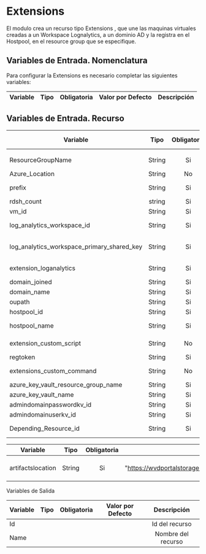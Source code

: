 # Extensions
El modulo crea un recurso tipo Extensions , que une las maquinas virtuales creadas a un Workspace Lognalytics, a un dominio AD y la registra en el Hostpool, en el resource group que se especifique.

## Variables de Entrada. Nomenclatura
Para configurar la Extensions es necesario completar las siguientes variables:

|Variable           |Tipo   |Obligatoria    |Valor por Defecto  |Descripción                                                    |
|-------------------|:-----:|:-------------:|:-----------------:|:-------------------------------------------------------------:|


## Variables de Entrada. Recurso

|Variable                                        |Tipo   |Obligatoria    |Valor por Defecto  |Descripción                                                    |
|------------------------------------------------|:-----:|:-------------:|:------------------:|:-------------------------------------------------------------:|
||
|ResourceGroupName                               |String |Si             |                    |Grupo de recursos donde se crea la Subnet                      |
|Azure_Location                                  |String |No             |westeurope          |Localización de los recursos.                                  |
|prefix                                          |String |Si             |		      |Prefix of the name of the AVD machine(s)                  |
|rdsh_count                                      |string |Si             |                    |Number of Virtual machines to deploy                           |
|vm_id                                           |String |Si             |                    |ID of Virtual machines                                         |
|log_analytics_workspace_id                      |String |Si             |                    |Workspace ID of the Log Analytics Workspace to associate the VMs with |   
|log_analytics_workspace_primary_shared_key      |String |Si             |                    |Primary Shared Key of the Log Analytics Workspace to associate the VMs with|
|extension_loganalytics                          |String |Si             |True                |Should Log Analytics agent be attached to all servers          |                     
|domain_joined                                   |String |Si             |True                |Should the machine join a domain                               |
|domain_name                                     |String |Si             |                    |Name of the domain to join                                     |
|oupath                                          |String |Si             |                    |OU path to us during domain join                               |
|hostpool_id                                     |String |Si             |                    |Host Pool Id to Register Session Hosts                         |
|hostpool_name                                   |String |Si             |                    |Host Pool Name to Register Session Hosts                       |
|extension_custom_script                         |String |No             |false               |Should a custom script extension be run on all servers         |
|regtoken                                        |String |Si             |                    |Host Pool Registration Token                                   |
|extensions_custom_command                       |String |No             |                    |Command for the custom script extension to run                 |
|azure_key_vault_resource_group_name             |String |Si             |                    |azure_key_vault_resource_group_name                            |
|azure_key_vault_name                            |String |Si             |                    |azure_key_vault name                                           |
|admindomainpasswordkv_id                        |String |Si             |                    |Id of secret of domain password admin                          |
|admindomainuserkv_id                            |String |Si             |                    |Id of secret of domain user admin                              |
|Depending_Resource_id                           |String |Si             |                    |Identificador del recurso del que depende                      |

|Variable                              |Tipo   |Obligatoria    |Valor por Defecto                                                                           |Descripción                                                    |
|-------------------------------------|:-----:|:-------------:|:------------------------------------------------------------------------------------------:|:-------------------------------------------------------------:|
|artifactslocation                    |String |Si             |"https://wvdportalstorageblob.blob.core.windows.net/galleryartifacts/Configuration.zip"     |Location of WVD Artifacts"              |


Variables de Salida

|Variable              |Tipo   |Obligatoria    |Valor por Defecto  |Descripción                                                    |
|----------------------|:-----:|:-------------:|:-----------------:|:-------------------------------------------------------------:|
|Id                    |       |               |                   |Id del recurso                                                 |
|Name                  |       |               |                   |Nombre del recurso                                             |

